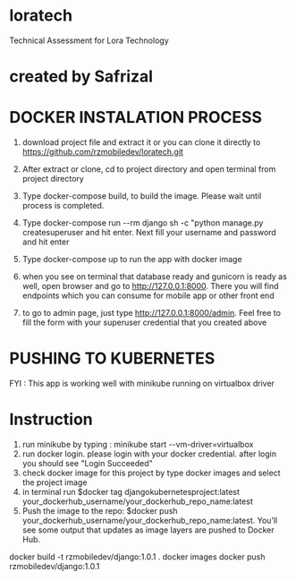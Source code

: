 # loratech
Technical Assessment for Lora Technology
# created by Safrizal

# DOCKER INSTALATION PROCESS #

1. download project file and extract it or you can clone it directly to https://github.com/rzmobiledev/loratech.git

2. After extract or clone, cd to project directory and open terminal from project directory
3. Type docker-compose build, to build the image. Please wait until process is completed.

4. Type docker-compose run --rm django sh -c "python manage.py createsuperuser and hit enter. Next fill your username and password and hit enter

5. Type docker-compose up to run the app with docker image

6. when you see on terminal that database ready and gunicorn is ready as well, open browser and go to http://127.0.0.1:8000. There you will find endpoints which you can consume for mobile app or other front end

7. to go to admin page, just type http://127.0.0.1:8000/admin. Feel free to fill the form with your superuser credential that you created above

# PUSHING TO KUBERNETES

FYI : This app is working well with minikube running on virtualbox driver

# Instruction
1. run minikube by typing : minikube start --vm-driver=virtualbox
2. run docker login. please login with your docker credential. after login you should see "Login Succeeded"
3. check docker image for this project by type docker images and select the project image
4. in terminal run $docker tag djangokubernetesproject:latest your_dockerhub_username/your_dockerhub_repo_name:latest
5. Push the image to the repo: $docker push your_dockerhub_username/your_dockerhub_repo_name:latest. You’ll see some output that updates as image layers are pushed to Docker Hub.


docker build -t rzmobiledev/django:1.0.1 .
docker images
docker push rzmobiledev/django:1.0.1
